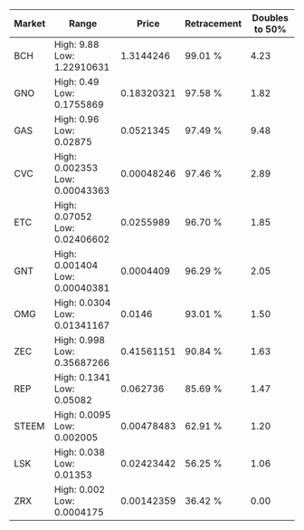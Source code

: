 | Market | Range | Price| Retracement | Doubles to 50% |
| --- | --- | --- | --- | --- |
| BCH | High: 9.88<br />Low: 1.22910631 | 1.3144246 | 99.01 % | 4.23 |
| GNO | High: 0.49<br />Low: 0.1755869 | 0.18320321 | 97.58 % | 1.82 |
| GAS | High: 0.96<br />Low: 0.02875 | 0.0521345 | 97.49 % | 9.48 |
| CVC | High: 0.002353<br />Low: 0.00043363 | 0.00048246 | 97.46 % | 2.89 |
| ETC | High: 0.07052<br />Low: 0.02406602 | 0.0255989 | 96.70 % | 1.85 |
| GNT | High: 0.001404<br />Low: 0.00040381 | 0.0004409 | 96.29 % | 2.05 |
| OMG | High: 0.0304<br />Low: 0.01341167 | 0.0146 | 93.01 % | 1.50 |
| ZEC | High: 0.998<br />Low: 0.35687266 | 0.41561151 | 90.84 % | 1.63 |
| REP | High: 0.1341<br />Low: 0.05082 | 0.062736 | 85.69 % | 1.47 |
| STEEM | High: 0.0095<br />Low: 0.002005 | 0.00478483 | 62.91 % | 1.20 |
| LSK | High: 0.038<br />Low: 0.01353 | 0.02423442 | 56.25 % | 1.06 |
| ZRX | High: 0.002<br />Low: 0.0004175 | 0.00142359 | 36.42 % | 0.00 |
